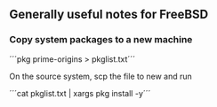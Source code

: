 ## Generally useful notes for FreeBSD


### Copy system packages to a new machine

´´´pkg prime-origins > pkglist.txt´´´

On the source system, scp the file to new and run

´´´cat pkglist.txt | xargs pkg install -y´´´

